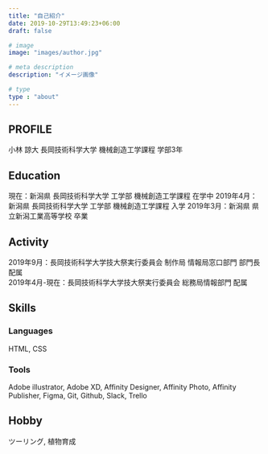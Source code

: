 ```yaml
---
title: "自己紹介"
date: 2019-10-29T13:49:23+06:00
draft: false

# image
image: "images/author.jpg"

# meta description
description: "イメージ画像"

# type
type : "about"
---
```

## PROFILE
小林 諒大
長岡技術科学大学 機械創造工学課程 学部3年


## Education
<span>現在：新潟県 長岡技術科学大学 工学部 機械創造工学課程 在学中</span>
<span>2019年4月：新潟県 長岡技術科学大学 工学部 機械創造工学課程 入学</span>
<span>2019年3月：新潟県 県立新潟工業高等学校 卒業</span>


## Activity
2019年9月：長岡技術科学大学技大祭実行委員会 制作局 情報局窓口部門 部門長 配属</br>
2019年4月-現在：長岡技術科学大学技大祭実行委員会 総務局情報部門 配属


## Skills
### Languages
HTML, CSS


### Tools
Adobe illustrator, Adobe XD, Affinity Designer, Affinity Photo, Affinity Publisher, Figma, Git, Github, Slack, Trello


## Hobby
ツーリング, 植物育成
